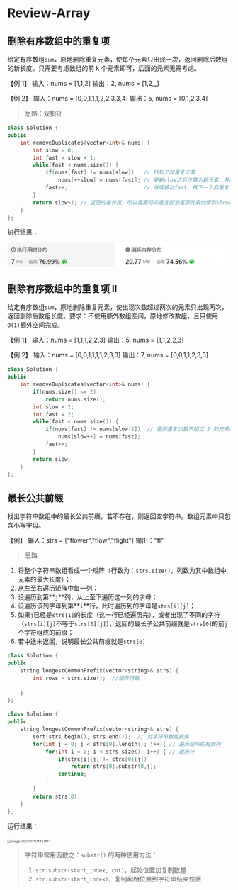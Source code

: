 # Review-Array

## 删除有序数组中的重复项

给定有序数组`sum`，原地删除重复元素，使每个元素只出现一次，返回删除后数组的新长度。只需要考虑数组的前 k 个元素即可，后面的元素无需考虑。

【例 1】
输入：nums = [1,1,2]
输出：2, nums = [1,2,_]

【例 2】
输入：nums = [0,0,1,1,1,2,2,3,3,4]
输出：5, nums = [0,1,2,3,4]

> 思路：双指针

```c++
class Solution {
public:
    int removeDuplicates(vector<int>& nums) {
        int slow = 0;
        int fast = slow + 1;
        while(fast < nums.size()) {
            if(nums[fast] != nums[slow])   // 找到了非重复元素
                nums[++slow] = nums[fast]; // 更新slow之后位置为新元素，并移动slow
            fast++;                        // 继续移动fast，找下一个非重复元素
        }
        return slow+1; // 返回的是长度，所以需要将非重复部分尾部元素的索引slow加1
    }
};
```

执行结果：

<img src="https://raw.githubusercontent.com/huibazdy/TyporaPicture/main/202409261718160.png" alt="image-20240926171759972" style="zoom: 50%;" />



## 删除有序数组中的重复项 II

给定有序数组`sum`，原地删除重复元素，使出现次数超过两次的元素只出现两次，返回删除后数组长度。要求：不使用额外数组空间，原地修改数组，且只使用`O(1)`额外空间完成。

【例 1】
输入：nums = [1,1,1,2,2,3]
输出：5, nums = [1,1,2,2,3]

【例 2】
输入：nums = [0,0,1,1,1,1,2,3,3]
输出：7, nums = [0,0,1,1,2,3,3]

```c++
class Solution {
public:
    int removeDuplicates(vector<int>& nums) {
        if(nums.size() <= 2)
            return nums.size();
        int slow = 2;
        int fast = 2;
        while(fast < nums.size()) {
            if(nums[fast] != nums[slow-2])  // 遇到重复次数不超过 2 的元素需要保留
                nums[slow++] = nums[fast];
            fast++;
        }
        return slow;
    }
};
```



## 最长公共前缀

找出字符串数组中的最长公共前缀，若不存在，则返回空字符串。数组元素中只包含小写字母。

【例】
输入：strs = ["flower","flow","flight"]
输出："fl"

> 思路

1. 将整个字符串数组看成一个矩阵（行数为：`strs.size()`，列数为其中数组中元素的最大长度）；
2. 从左至右遍历矩阵中每一列；
3. 设遍历到第**`j`**列，从上至下遍历这一列的字母；
4. 设遍历该列字母到第**`i`**行，此时遍历到的字母是`strs[i][j]`；
5. 如果`j`已经是`strs[i]`的长度（这一行已经遍历完），或者出现了不同的字符（`strs[i][j]`不等于`strs[0][j]`），返回的最长子公共前缀就是`strs[0]`的前`j`个字符组成的前缀；
6. 若中途未返回，说明最长公共前缀就是`strs[0]`

```c++
class Solution {
public:
    string longestCommonPrefix(vector<string>& strs) {
		int rows = strs.size();  //矩阵行数
        
    }
};
```





```c++
class Solution {
public:
    string longestCommonPrefix(vector<string>& strs) {
		sort(strs.begin(), strs.end());  // 对字符串数组排序
        for(int j = 0; j < strs[0].length(); j++){ // 遍历矩阵的有效列
            for(int i = 0; i < strs.size(); i++) { // 遍历行
                if(strs[i][j] != strs[0][j])
                    return strs[0].substr(0,j);
                continue;
            }
        }
        return strs[0];
    }
};
```

运行结果：

<img src="C:\Users\zdy\AppData\Roaming\Typora\typora-user-images\image-20241011174427473.png" alt="image-20241011174427473" style="zoom: 50%;" />

> 字符串常用函数之：`substr()` 的两种使用方法：
>
> 1. `str.substr(start_index, cnt)`，起始位置加复制数量
> 2. `str.substr(start_index)`，复制起始位置到字符串结束位置

